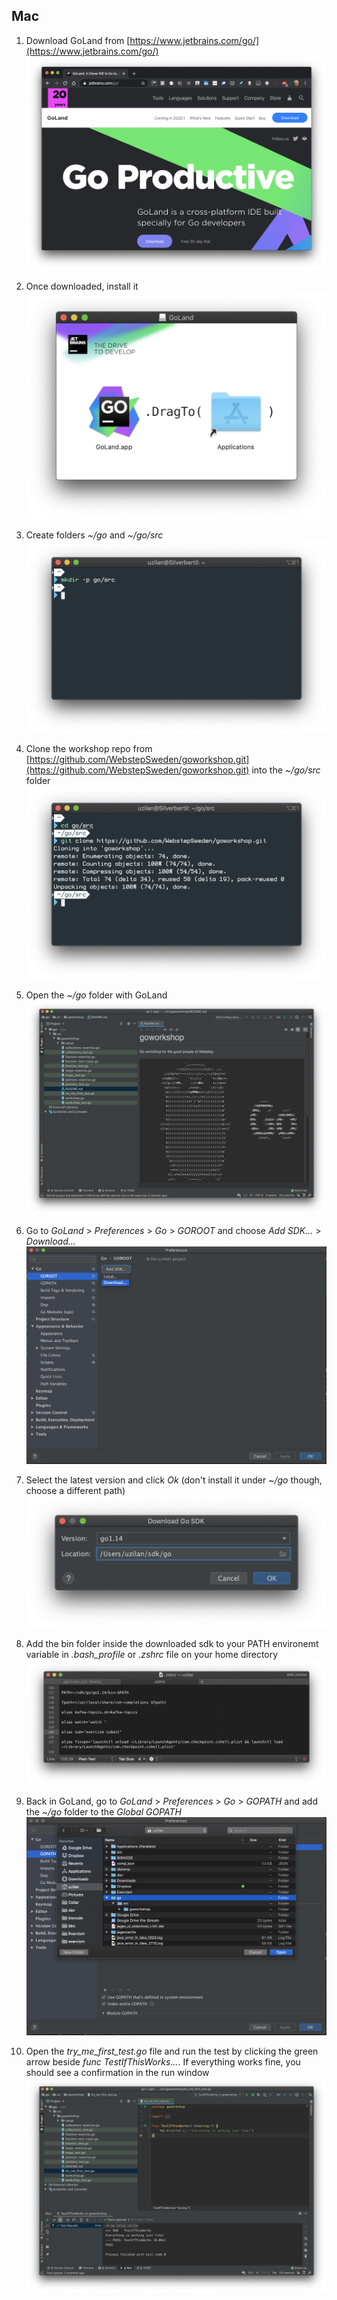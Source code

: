 ## Mac

1. Download GoLand from [https://www.jetbrains.com/go/](https://www.jetbrains.com/go/)
![Download GoLand](download_goland.png)

1. Once downloaded, install it
![Install GoLand](install_goland.png)

1. Create folders *~/go* and *~/go/src*
![Create folders](create_folders.png)

1. Clone the workshop repo from [https://github.com/WebstepSweden/goworkshop.git](https://github.com/WebstepSweden/goworkshop.git) into the *~/go/src* folder
![Clone workshop](clone_workshop.png)

1. Open the *~/go* folder with GoLand
![Open workshop](open_workshop.png)

1. Go to *GoLand* > *Preferences* > *Go* > *GOROOT* and choose *Add SDK...* > *Download...*
![Choose SDK](download_sdk_1.png)

1. Select the latest version and click *Ok* (don't install it under *~/go* though, choose a different path)
![Download SDK](download_sdk_2.png)

1. Add the bin folder inside the downloaded sdk to your PATH environemt variable in *.bash_profile* or *.zshrc* file on your home directory
![Add bin to PATH](add_go_to_path.png)

1. Back in GoLand, go to *GoLand* > *Preferences* > *Go* > *GOPATH* and add the *~/go* folder to the *Global GOPATH*
![Add to GOPATH](add_gopath.png)

1. Open the *try_me_first_test.go* file and run the test by clicking the green arrow beside *func TestIfThisWorks...*. If everything works fine, you should see a confirmation in the run window
![Run first test](run_first_test.png)
